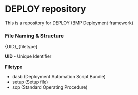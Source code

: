 # DEPLOY repository


This is a repository for DEPLOY (BMP Deployment framework)


### File Naming & Structure

{UID}_{filetype]

**UID** - Unique Identifier<br><br>
**Filetype**<br>

- dasb (Deployment Automation Script Bundle)
- setup (Setup file)
- sop (Standard Operating Procedure)
